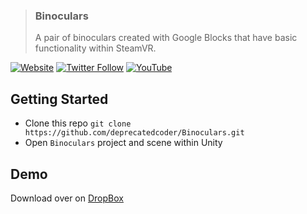 > ### Binoculars
> A pair of binoculars created with Google Blocks that have basic functionality within SteamVR.

[![Website](https://img.shields.io/badge/website-smirkingcat-lightgrey.svg)](http://smirkingcat.software)
[![Twitter Follow](https://img.shields.io/twitter/follow/deprecatedcoder.svg?style=flat&label=twitter)](https://twitter.com/deprecatedcoder)
[![YouTube](https://img.shields.io/badge/youtube-channel-e52d27.svg)](https://www.youtube.com/channel/UCoLHzWHjADqMNUXrk0Xk6vA)

## Getting Started

 * Clone this repo `git clone https://github.com/deprecatedcoder/Binoculars.git`
 * Open `Binoculars` project and scene within Unity
 
## Demo

Download over on [DropBox]

[DropBox]: https://www.dropbox.com/s/xygjs1jo3806o6r/Binoculars.zip?dl=0
